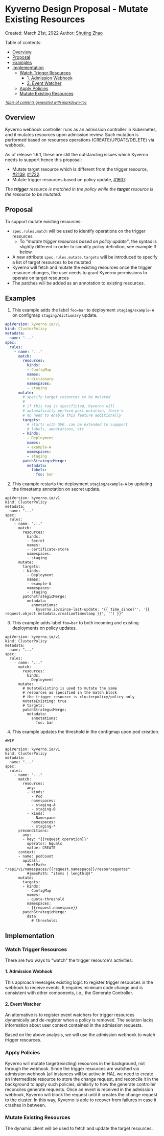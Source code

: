 # Kyverno Design Proposal - Mutate Existing Resources

Created: March 21st, 2022
Author: [Shuting Zhao](https://github.com/realshuting)


Table of contents:
  * [Overview](#overview)
  * [Proposal](#proposal)
  * [Examples](#examples)
  * [Implementation](#implementation)
    + [Watch Trigger Resources](#watch-trigger-resources)
      - [1. Admission Webhook](#1-admission-webhook)
      - [2. Event Watcher](#2-event-watcher)
    + [Apply Policies](#apply-policies)
    + [Mutate Existing Resources](#mutate-existing-resources)

<small><i><a href='http://ecotrust-canada.github.io/markdown-toc/'>Table of contents generated with markdown-toc</a></i></small>


## Overview

Kyverno webhook controller runs as an admission controller in Kubernetes, and it mutates resources upon admission review. Such mutation is performed based on resources operations (CREATE/UPDATE/DELETE) via webhook.

As of release 1.6.1, these are still the outstanding issues which Kyverno needs to support hence this proposal:

- Mutate target resource which is different from the trigger resource, [#2139](https://github.com/kyverno/kyverno/issues/2139), [#1722](https://github.com/kyverno/kyverno/issues/1722).
- Mutate trigger resources based on policy update, [#1607](https://github.com/kyverno/kyverno/issues/1607).

*The **trigger** resource is matched in the policy while the **target** resource is the resource to be mutated*.


## Proposal

To support mutate existing resources:

- `spec.rules.match` will be used to identify operations on the trigger resources
    - To *"mutate trigger resources based on policy update"*, the syntax is slightly different in order to simplify policy definition, see example 3 below.
- A new attribute `spec.rules.mutate.targets` will be introduced to specify a list of target resources to be mutated
- Kyverno will fetch and mutate the existing resources once the trigger resource changes, the user needs to grant Kyverno permissions to operate on target resources
- The patches will be added as an annotation to existing resources.




## Examples

1. This example adds the label `foo=bar` to deployment `staging/example-A` on configmap `staging/dictionary` update.

```yaml
apiVersion: kyverno.io/v1
kind: ClusterPolicy
metadata:
  name: "..."
spec:
  rules:
    - name: "..."
      match:
        resources:
          kinds:
          - ConfigMap
          names:
          - dictionary
          namespaces:
          - staging
      mutate:
        # specify target resources to be mutated
        # 
        # if this tag is specificied, Kyverno will 
        # automatically perform post mutation, there's 
        # no need to enable this feature additionally
        targets:
          # starts with GVK, can be extended to suppport
          # labels, annotations, etc
        - kinds:
          - Deployment
          names:
          - example-A
          namespaces:
          - staging
        patchStrategicMerge:
          metadata:
            labels:
              foo: bar
```

2. This example restarts the deployment `staging/example-A` by updating the timestamp annotation on secret update.
```yaml=
apiVersion: kyverno.io/v1
kind: ClusterPolicy
metadata:
  name: "..."
spec:
  rules:
    - name: "..."
      match:
        resources:
          kinds:
          - Secret
          names:
          - certificate-store
          namespaces:
          - staging
      mutate:
        targets:
        - kinds:
          - Deployment
          names:
          - example-A
          namespaces:
          - staging
        patchStrategicMerge:
          metadata:
            annotations:
              kyverno.io/since-last-update: "{{ time_since('', '{{ request.object.metadata.creationTimestamp }}', '') }}"
```

3. This example adds label `foo=bar` to both incoming and existing deployments on policy updates.
```yaml=
apiVersion: kyverno.io/v1
kind: ClusterPolicy
metadata:
  name: "..."
spec:
  rules:
    - name: "..."
      match:
        resources:
          kinds:
          - Deployment
      mutate:
        # mutateExisting is used to mutate the same 
        # resources as specified in the match block
        # the trigger resource is clusterpolicy/policy only
        mutateExisting: true
        # targets:
        patchStrategicMerge:
          metadata:
            annotations:
              foo: bar
```

4. This example updates the threshold in the configmap upon pod creation.

```yaml=
#WIP

apiVersion: kyverno.io/v1
kind: ClusterPolicy
metadata:
  name: "..."
spec:
  rules:
    - name: "..."
      match:
        resources:
          any:
          - kinds:
            - Pod
            namespaces:
            - staging-A
            - staging-B
          - kinds:
            - Namespace
            namespaces:
            - staging-*
      preconditions:
        any:
        - key: "{{request.operation}}"
          operator: Equals
          value: CREATE
      context:
      - name: podCount
        apiCall:
          #urlPath: "/api/v1/namespaces/{{request.namespace}}/resourcequotas"
          #jmesPath: "items | length(@)"   
      mutate:
        targets:
        - kinds:
          - ConfigMap
          names:
          - quota-threshold
          namespaces:
          - {{request.namespace}}
        patchStrategicMerge:
          data:
            # threshold:
```


## Implementation

### Watch Trigger Resources

There are two ways to "watch" the trigger resource's activities:

#### 1. Admission Webhook

This approach leverages existing logic to register trigger resources in the webhook to receive events. It requires minimum code change and is consistent with other components, i.e., the Generate Controller.

#### 2. Event Watcher

An alternative is to register event watchers for trigger resources dynamically and de-register when a policy is removed. The solution lacks information about user context contained in the admission requests.

Based on the above analysis, we will use the admission webhook to watch trigger resources.

### Apply Policies

Kyverno will mutate target(existing) resources in the background, not through the webhook. Since the trigger resources are watched via admission webhook (all instances will be active in HA), we need to create an intermediate resource to store the change request, and reconcile it in the background to apply such policies, similarly to how the generate controller reconciles generate requests. Once an event is received in the admission webhook, Kyverno will block the request until it creates the change request to the cluster. In this way, Kyverno is able to recover from failures in case it crashes in between.

### Mutate Existing Resources

The dynamic client will be used to fetch and update the target resources.
